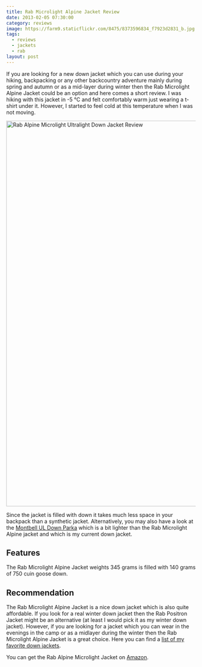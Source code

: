 ```yaml
---
title: Rab Microlight Alpine Jacket Review
date: 2013-02-05 07:30:00
category: reviews
image: https://farm9.staticflickr.com/8475/8373596834_f7923d2831_b.jpg
tags:
  - reviews
  - jackets
  - rab
layout: post
---
```


If you are looking for a new down jacket which you can use during your hiking, backpacking or any other backcountry adventure mainly during spring and autumn  or as a mid-layer during winter then the Rab Microlight Alpine Jacket could be an option and here comes a short review. I was hiking with this jacket in -5 °C and felt comfortably warm just wearing a t-shirt under it. However, I started to feel cold at this temperature when I was not moving.

<img src="https://farm9.staticflickr.com/8475/8373596834_f7923d2831_b.jpg"  width="1024" width="683" alt="Rab Alpine Microlight Ultralight Down Jacket Review">
<br>
<!--more-->

Since the jacket is filled with down it takes much less space in your backpack than a synthetic jacket. Alternatively, you may also have a look at the <a rel="nofollow" href="http://hikeventures.com/gear-review-montbell-u-dot-l-down-parka" target="_self">Montbell UL Down Parka</a> which is a bit lighter than the Rab Microlight Alpine jacket and which is my current down jacket.

## Features
The Rab Microlight Alpine Jacket weights 345 grams is filled with 140 grams of 750 cuin goose down.

## Recommendation
The Rab Microlight Alpine Jacket is a nice down jacket which is also quite affordable. If you look for a real winter down jacket then the Rab Positron Jacket might be an alternative (at least I would pick it as my winter down jacket). However, if you are looking for a jacket which you can wear in the evenings in the camp or as a midlayer during the winter then the Rab Microlight Alpine Jacket is a great choice. Here you can find a <a rel="nofollow" href="http://www.hikeventures.com/best-down-jackets/">list of my favorite down jackets</a>.

You can get the Rab Alpine Microlight Jacket on <a rel="nofollow" href="http://amzn.to/2uYoi2A" target="_blank" >Amazon</a>.
